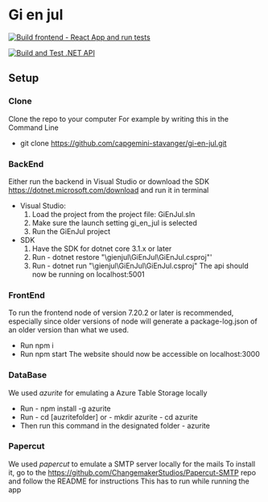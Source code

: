 # Gi en jul

[![Build frontend - React App and run tests](https://github.com/capgemini-stavanger/gi-en-jul/actions/workflows/main_frontend.yml/badge.svg?branch=master)](https://github.com/capgemini-stavanger/gi-en-jul/actions/workflows/main_frontend.yml)

[![Build and Test .NET API](https://github.com/capgemini-stavanger/gi-en-jul/actions/workflows/main_backend.yml/badge.svg)](https://github.com/capgemini-stavanger/gi-en-jul/actions/workflows/main_backend.yml)

## Setup

### Clone
Clone the repo to your computer
For example by writing this in the Command Line
- git clone https://github.com/capgemini-stavanger/gi-en-jul.git

### BackEnd
Either run the backend in Visual Studio or download the SDK https://dotnet.microsoft.com/download and run it in terminal
* Visual Studio: 
  1. Load the project from the project file: GiEnJul.sln 
  2. Make sure the launch setting gi_en_jul is selected
  3. Run the GiEnJul project
* SDK
  1. Have the SDK for dotnet core 3.1.x or later
  2. Run - dotnet restore "\gienjul\GiEnJul\GiEnJul.csproj"'
  3. Run - dotnet run "\gienjul\GiEnJul\GiEnJul.csproj"
 The api should now be running on localhost:5001

### FrontEnd
To run the frontend node of version 7.20.2 or later is recommended, especially since older versions of node will generate a package-log.json of an older version than what we used.
* Run npm i
* Run npm start
The website should now be accessible on localhost:3000

### DataBase
We used *azurite* for emulating a Azure Table Storage locally
* Run - npm install -g azurite
* Run - cd [auzritefolder] or - mkdir azurite - cd azurite
* Then run this command in the designated folder - azurite 

### Papercut
We used *papercut* to emulate a SMTP server locally for the mails
To install it, go to the https://github.com/ChangemakerStudios/Papercut-SMTP repo and follow the README for instructions
This has to run while running the app
